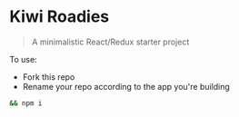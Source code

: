 # Kiwi Roadies

> A minimalistic React/Redux starter project

To use:

* Fork this repo
* Rename your repo according to the app you're building

```sh
&& npm i
```


